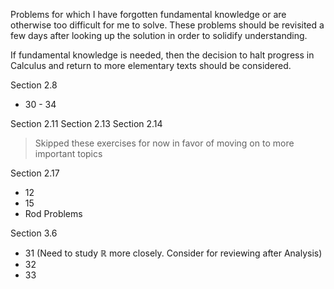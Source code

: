 Problems for which I have forgotten fundamental knowledge or are otherwise too difficult for me to solve. These problems should be revisited a few days after looking up the solution in order to solidify understanding.

If fundamental knowledge is needed, then the decision to halt progress in Calculus and return to more elementary texts should be considered.

Section 2.8
- 30 - 34

Section 2.11
Section 2.13
Section 2.14

> Skipped these exercises for now in favor of moving on to more important topics

Section 2.17
- 12
- 15 
- Rod Problems

Section 3.6

- 31 (Need to study $\mathbb{R}$ more closely. Consider for reviewing after Analysis)
- 32
- 33